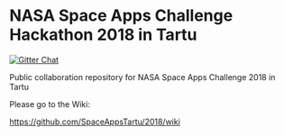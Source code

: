 # NASA Space Apps Challenge Hackathon 2018 in Tartu

[![Gitter Chat](https://badges.gitter.im/gitterHQ/gitter.png)](https://gitter.im/SpaceAppsTartu/Lobby?utm_source=share-link&utm_medium=link&utm_campaign=share-link)

Public collaboration repository for NASA Space Apps Challenge 2018 in Tartu

Please go to the Wiki:

https://github.com/SpaceAppsTartu/2018/wiki


